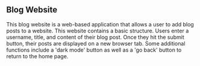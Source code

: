 ## Blog Website

This blog website is a web-based application that allows a user to add blog posts to a website. 
This website contains a basic structure. Users enter a username, title, and content of their blog post. 
Once they hit the submit button, their posts are displayed on a new browser tab. 
Some additional functions include a 'dark mode' button as well as a 'go back' button to return to the home page. 

